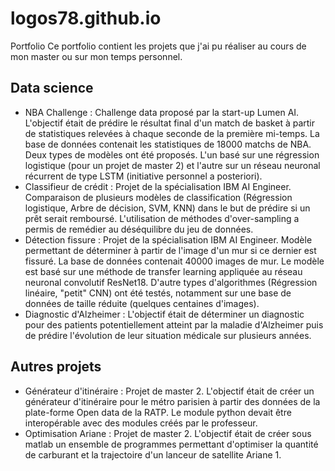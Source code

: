 # logos78.github.io
Portfolio 
Ce portfolio contient les projets que j'ai pu réaliser au cours de mon master ou sur mon temps personnel.

## Data science
- NBA Challenge : Challenge data proposé par la start-up Lumen AI. L'objectif était de prédire le résultat final d'un match de basket à partir de statistiques relevées à chaque seconde de la première mi-temps. La base de données contenait les statistiques de 18000 matchs de NBA. Deux types de modèles ont été proposés. L'un basé sur une régression logistique (pour un projet de master 2) et l'autre sur un réseau neuronal récurrent de type LSTM (initiative personnel a posteriori).
- Classifieur de crédit : Projet de la spécialisation IBM AI Engineer. Comparaison de plusieurs modèles de classification (Régression logistique, Arbre de décision, SVM, KNN) dans le but de prédire si un prêt serait remboursé. L'utilisation de méthodes d'over-sampling a permis de remédier au déséquilibre du jeu de données.
- Détection fissure : Projet de la spécialisation IBM AI Engineer. Modèle permettant de déterminer à partir de l'image d'un mur si ce dernier est fissuré. La base de données contenait 40000 images de mur. Le modèle est basé sur une méthode de transfer learning appliquée au réseau neuronal convolutif ResNet18. D'autre types d'algorithmes (Régression linéaire, "petit" CNN) ont été testés, notamment sur une base de données de taille réduite (quelques centaines d'images).
- Diagnostic d'Alzheimer : L'objectif était de déterminer un diagnostic pour des patients potentiellement atteint par la maladie d'Alzheimer puis de prédire l'évolution de leur situation médicale sur plusieurs années.

## Autres projets
- Générateur d'itinéraire : Projet de master 2. L'objectif était de créer un générateur d'itinéraire pour le métro parisien à partir des données de la plate-forme Open data de la RATP. Le module python devait être interopérable avec des modules créés par le professeur.
- Optimisation Ariane : Projet de master 2. L'objectif était de créer sous matlab un ensemble de programmes permettant d'optimiser la quantité de carburant et la trajectoire d'un lanceur de satellite Ariane 1.
